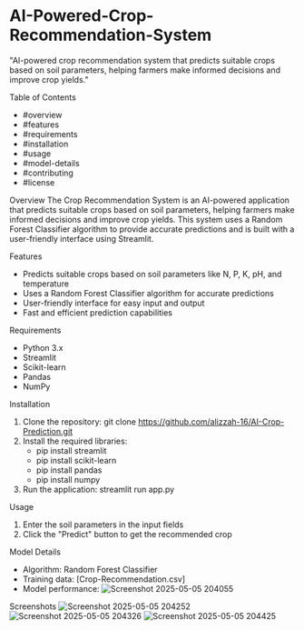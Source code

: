 # AI-Powered-Crop-Recommendation-System
"AI-powered crop recommendation system that predicts suitable crops based on soil parameters, helping farmers make informed decisions and improve crop yields."

Table of Contents
- #overview
- #features
- #requirements
- #installation
- #usage
- #model-details
- #contributing
- #license

Overview
The Crop Recommendation System is an AI-powered application that predicts suitable crops based on soil parameters, helping farmers make informed decisions and improve crop yields. This system uses a Random Forest Classifier algorithm to provide accurate predictions and is built with a user-friendly interface using Streamlit.

Features
- Predicts suitable crops based on soil parameters like N, P, K, pH, and temperature
- Uses a Random Forest Classifier algorithm for accurate predictions
- User-friendly interface for easy input and output
- Fast and efficient prediction capabilities

Requirements
- Python 3.x
- Streamlit
- Scikit-learn
- Pandas
- NumPy

Installation
1. Clone the repository: git clone https://github.com/alizzah-16/AI-Crop-Prediction.git
2. Install the required libraries:
    - pip install streamlit
    - pip install scikit-learn
    - pip install pandas
    - pip install numpy
3. Run the application: streamlit run app.py

Usage
1. Enter the soil parameters in the input fields
2. Click the "Predict" button to get the recommended crop

Model Details
- Algorithm: Random Forest Classifier
- Training data: [Crop-Recommendation.csv]
- Model performance:
  ![Screenshot 2025-05-05 204055](https://github.com/user-attachments/assets/903d78e9-62f2-4ce2-8e48-c1e6c0666903)

Screenshots
![Screenshot 2025-05-05 204252](https://github.com/user-attachments/assets/c043532e-5dd6-4d31-a7da-45ca9af0beae)
![Screenshot 2025-05-05 204326](https://github.com/user-attachments/assets/7e20be02-4cde-47b2-85d3-76289ac33b41)
![Screenshot 2025-05-05 204425](https://github.com/user-attachments/assets/188c365d-35bb-48d5-821a-a0dc6529e783)
